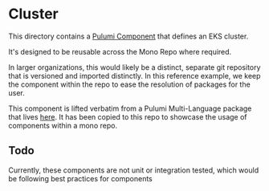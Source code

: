 # Cluster

This directory contains a [Pulumi Component](https://www.pulumi.com/docs/concepts/resources/components/) that defines an EKS cluster.

It's designed to be reusable across the Mono Repo where required.

In larger organizations, this would likely be a distinct, separate git repository that is versioned and imported distinctly. In this reference example, we keep the component within the repo to ease the resolution of packages for the user.

This component is lifted verbatim from a Pulumi Multi-Language package that lives [here](github.com/lbrlabs/pulumi-lbrlabs-eks). It has been copied to this repo to showcase the usage of components within a mono repo.

## Todo

Currently, these components are not unit or integration tested, which would be following best practices for components